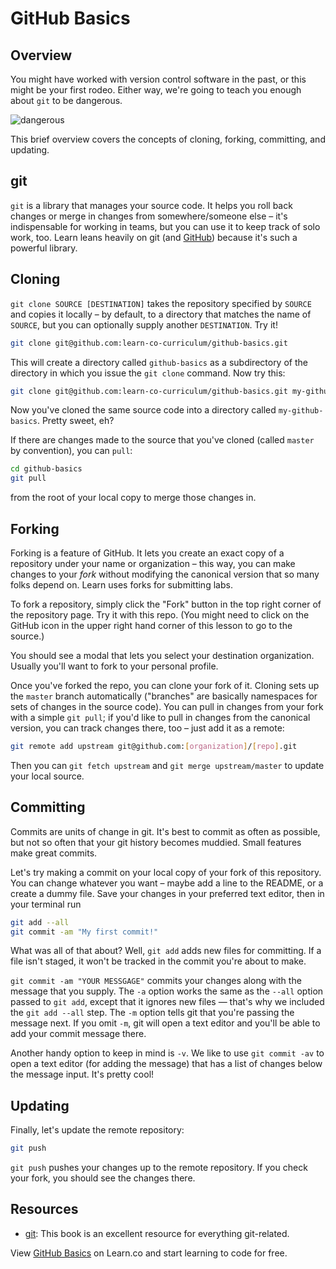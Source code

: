 # GitHub Basics

## Overview

You might have worked with version control software in the past, or this might be your first rodeo. Either way, we're going to teach you enough about `git` to be dangerous.

![dangerous](http://i.giphy.com/UlzvY53VQpn0c.gif)

This brief overview covers the concepts of cloning, forking, committing, and updating.

## git

`git` is a library that manages your source code. It helps you roll back changes or merge in changes from somewhere/someone else – it's indispensable for working in teams, but you can use it to keep track of solo work, too. Learn leans heavily on git (and [GitHub](https://github.com)) because it's such a powerful library.

## Cloning

`git clone SOURCE [DESTINATION]` takes the repository specified by `SOURCE` and copies it locally – by default, to a directory that matches the name of `SOURCE`, but you can optionally supply another `DESTINATION`. Try it!

```bash
git clone git@github.com:learn-co-curriculum/github-basics.git
```

This will create a directory called `github-basics` as a subdirectory of the directory in which you issue the `git clone` command. Now try this:

```bash
git clone git@github.com:learn-co-curriculum/github-basics.git my-github-basics
```

Now you've cloned the same source code into a directory called `my-github-basics`. Pretty sweet, eh?

If there are changes made to the source that you've cloned (called `master` by convention), you can `pull`:

```bash
cd github-basics
git pull
```

from the root of your local copy to merge those changes in.

## Forking

Forking is a feature of GitHub. It lets you create an exact copy of a repository under your name or organization – this way, you can make changes to your _fork_ without modifying the canonical version that so many folks depend on. Learn uses forks for submitting labs.

To fork a repository, simply click the "Fork" button in the top right corner of the repository page. Try it with this repo. (You might need to click on the GitHub icon in the upper right hand corner of this lesson to go to the source.)

You should see a modal that lets you select your destination organization. Usually you'll want to fork to your personal profile.

Once you've forked the repo, you can clone your fork of it. Cloning sets up the `master` branch automatically ("branches" are basically namespaces for sets of changes in the source code). You can pull in changes from your fork with a simple `git pull`; if you'd like to pull in changes from the canonical version, you can track changes there, too – just add it as a remote:

```bash
git remote add upstream git@github.com:[organization]/[repo].git
```

Then you can `git fetch upstream` and `git merge upstream/master` to update your local source.

## Committing

Commits are units of change in git. It's best to commit as often as possible, but not so often that your git history becomes muddied. Small features make great commits.

Let's try making a commit on your local copy of your fork of this repository. You can change whatever you want – maybe add a line to the README, or a create a dummy file. Save your changes in your preferred text editor, then in your terminal run

```bash
git add --all
git commit -am "My first commit!"
```

What was all of that about? Well, `git add` adds new files for committing. If a file isn't staged, it won't be tracked in the commit you're about to make.

`git commit -am "YOUR MESSGAGE"` commits your changes along with the message that you supply. The `-a` option works the same as the `--all` option passed to `git add`, except that it ignores new files — that's why we included the `git add --all` step. The `-m` option tells git that you're passing the message next. If you omit `-m`, git will open a text editor and you'll be able to add your commit message there.

Another handy option to keep in mind is `-v`. We like to use `git commit -av` to open a text editor (for adding the message) that has a list of changes below the message input. It's pretty cool!

## Updating

Finally, let's update the remote repository:

```bash
git push
```

`git push` pushes your changes up to the remote repository. If you check your fork, you should see the changes there.

## Resources

- [git](https://git-scm.com/): This book is an excellent resource for everything git-related.

<p data-visibility='hidden'>View <a href='https://learn.co/lessons/github-basics'>GitHub Basics</a> on Learn.co and start learning to code for free.</p>

